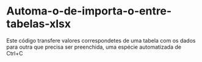 # Automa-o-de-importa-o-entre-tabelas-xlsx
Este código transfere valores correspondetes de uma tabela com os dados para outra que precisa ser preenchida, uma espécie automatizada de Ctrl+C
